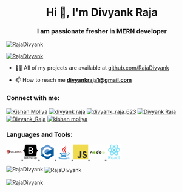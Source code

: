 <h1 align="center">Hi 👋, I'm Divyank Raja</h1>
<h3 align="center">I am passionate fresher in MERN developer</h3>

<p align="left"> <img src="https://komarev.com/ghpvc/?username=RajaDivyank&label=Profile%20views&color=0e75b6&style=flat" alt="RajaDivyank" /> </p>

<p align="left"> <a href="https://github.com/ryo-ma/github-profile-trophy"><img src="https://github-profile-trophy.vercel.app/?username=RajaDivyank" alt="RajaDivyank" /></a> </p>

- 👨‍💻 All of my projects are available at [github.com/RajaDivyank](github.com/RajaDivyank)

- 📫 How to reach me **divyankraja1@gmail.com**

<h3 align="left">Connect with me:</h3>
<p align="left">
<a href="https://www.linkedin.com/in/divyank-raja-53771925b" target="blank"><img align="center" src="https://raw.githubusercontent.com/rahuldkjain/github-profile-readme-generator/master/src/images/icons/Social/linked-in-alt.svg" alt="Kishan Moliya" height="30" width="40" /></a>
<a href="https://twitter.com/RajaDivyank232" target="blank"><img align="center" src="https://raw.githubusercontent.com/rahuldkjain/github-profile-readme-generator/master/src/images/icons/Social/twitter.svg" alt="divyank raja" height="30" width="40" /></a>
<a href="https://instagram.com/divyank_raja_623" target="blank"><img align="center" src="https://raw.githubusercontent.com/rahuldkjain/github-profile-readme-generator/master/src/images/icons/Social/instagram.svg" alt="divyank_raja_623" height="30" width="40" /></a>
<a href="https://codesandbox.com/" target="blank"><img align="center" src="https://raw.githubusercontent.com/rahuldkjain/github-profile-readme-generator/master/src/images/icons/Social/codesandbox.svg" alt="Divyank Raja" height="30" width="40" /></a>
<a href="https://www.codechef.com/users/dietrjk_58" target="blank"><img align="center" src="https://cdn.jsdelivr.net/npm/simple-icons@3.1.0/icons/codechef.svg" alt="Divyank_Raja" height="30" width="40" /></a>
<a href="https://www.hackerrank.com/DivyankRaja" target="blank"><img align="center" src="https://raw.githubusercontent.com/rahuldkjain/github-profile-readme-generator/master/src/images/icons/Social/hackerrank.svg" alt="kishan moliya" height="30" width="40" /></a>
</p>

<h3 align="left">Languages and Tools:</h3>
<p align="left"> <a href="https://angular.io" target="_blank" rel="noreferrer"> <img src="https://raw.githubusercontent.com/devicons/devicon/master/icons/angularjs/angularjs-original-wordmark.svg" alt="angularjs" width="40" height="40"/> </a> <a href="https://getbootstrap.com" target="_blank" rel="noreferrer"> <img src="https://raw.githubusercontent.com/devicons/devicon/master/icons/bootstrap/bootstrap-plain-wordmark.svg" alt="bootstrap" width="40" height="40"/> </a> <a href="https://www.cprogramming.com/" target="_blank" rel="noreferrer"> <img src="https://raw.githubusercontent.com/devicons/devicon/master/icons/c/c-original.svg" alt="c" width="40" height="40"/> </a> <a href="https://www.java.com" target="_blank" rel="noreferrer"> <img src="https://raw.githubusercontent.com/devicons/devicon/master/icons/java/java-original.svg" alt="java" width="40" height="40"/> </a> <a href="https://developer.mozilla.org/en-US/docs/Web/JavaScript" target="_blank" rel="noreferrer"> <img src="https://raw.githubusercontent.com/devicons/devicon/master/icons/javascript/javascript-original.svg" alt="javascript" width="40" height="40"/> </a> <a href="https://nodejs.org" target="_blank" rel="noreferrer"> <img src="https://raw.githubusercontent.com/devicons/devicon/master/icons/nodejs/nodejs-original-wordmark.svg" alt="nodejs" width="40" height="40"/> </a> <a href="https://reactjs.org/" target="_blank" rel="noreferrer"> <img src="https://raw.githubusercontent.com/devicons/devicon/master/icons/react/react-original-wordmark.svg" alt="react" width="40" height="40"/> </a> </p>

<p><img align="left" src="https://github-readme-stats.vercel.app/api/top-langs?username=RajaDivyank&show_icons=true&locale=en&layout=compact" alt="RajaDivyank" /></p>

<p>&nbsp;<img align="center" src="https://github-readme-stats.vercel.app/api?username=RajaDivyank&show_icons=true&locale=en" alt="RajaDivyank" /></p>

<p><img align="center" src="https://github-readme-streak-stats.herokuapp.com/?user=RajaDivyank&" alt="RajaDivyank" /></p>

